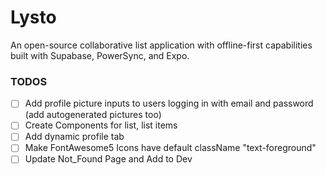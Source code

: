 # Lysto

An open-source collaborative list application with offline-first capabilities built with Supabase, PowerSync, and Expo.

### TODOS

- [ ] Add profile picture inputs to users logging in with email and password (add autogenerated pictures too)
- [ ] Create Components for list, list items
- [ ] Add dynamic profile tab
- [ ] Make FontAwesome5 Icons have default className "text-foreground"
- [ ] Update Not_Found Page and Add to Dev
